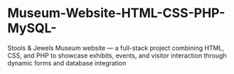 # Museum-Website-HTML-CSS-PHP-MySQL-
Stools &amp; Jewels Museum website — a full-stack project combining HTML, CSS, and PHP to showcase exhibits, events, and visitor interaction through dynamic forms and database integration
